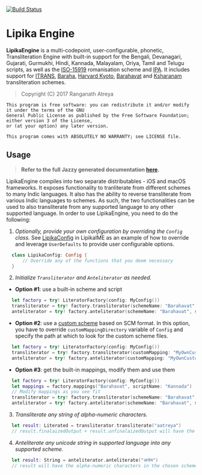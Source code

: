 [![Build Status](https://travis-ci.com/ratreya/lipika-engine.svg?branch=master)](https://travis-ci.com/ratreya/lipika-engine)

# Lipika Engine

__LipikaEngine__ is a multi-codepoint, user-configurable, phonetic, Transliteration Engine with built-in support for the Bengali, Devanagari, Gujarati, Gurmukhi, Hindi, Kannada, Malayalam, Oriya, Tamil and Telugu scripts, as well as the [ISO-15919](http://en.wikipedia.org/wiki/ISO_15919) romanisation scheme and [IPA](http://en.wikipedia.org/wiki/International_Phonetic_Alphabet). It includes support for [ITRANS](http://www.aczoom.com/itrans/#onlinedocs), [Baraha](http://www.baraha.com/help/Keyboards/phonetic_keyboard.htm), [Harvard Kyoto](http://en.wikipedia.org/wiki/Harvard-Kyoto), [Barahavat](http://daivajnanam.blogspot.com/p/barahavat.html) and [Ksharanam](http://blog.ambari.sh/2014/03/a-custom-keymap-for-indian-languages.html) transliteration schemes.

> Copyright (C) 2017 Ranganath Atreya

```
This program is free software: you can redistribute it and/or modify it under the terms of the GNU 
General Public License as published by the Free Software Foundation; either version 3 of the License, 
or (at your option) any later version.

This program comes with ABSOLUTELY NO WARRANTY; see LICENSE file.
```

## Usage ##
> **Refer to the full Jazzy generated documentation [here](https://ratreya.github.io/lipika-engine/index.html).**

LipikaEngine compiles into two separate distributables - iOS and macOS frameworks. It exposes functionality to tranliterate from different schemes to many Indic languages. It also has the ability to reverse transliterate from various Indic languages to schemes. As such, the two functionalities can be used to also transliterate from any supported language to any other supported language. In order to use LipikaEngine, you need to do the following:

1. *Optionally, provide your own configuration by overriding the `Config` class.* See [LipikaConfig](https://github.com/ratreya/lipika-ime/blob/master/Input%20Source/LipikaConfig.swift) in LipikaIME as an example of how to override and leverage `UserDefaults` to provide user configurable options.
```swift
  class LipikaConfig: Config {
      // Override any of the functions that you deem necessary
  }
```

2. *Initialize `Transliterator` and `Anteliterator` as needed.*
* **Option #1**: use a built-in scheme and script
```swift
  let factory = try! LiteratorFactory(config: MyConfig())
  transliterator = try! factory.transliterator(schemeName: "Barahavat", scriptName: "Kannada")
  anteliterator = try! factory.anteliterator(schemeName: "Barahavat", scriptName: "Kannada")
```
* **Option #2**: use a [custom scheme](https://github.com/ratreya/google-ime-scm) based on SCM format. In this option, you have to override `customMappingDirectory` variable of `Config` and specify the path at which to look for the custom scheme files.
```swift
  let factory = try! LiteratorFactory(config: MyConfig())
  transliterator = try! factory.transliterator(customMapping: "MyOwnCustomSCM")
  anteliterator = try! factory.anteliterator(customMapping: "MyOwnCustomSCM")
```
* **Option #3**: get the built-in mappings, modify them and use them
```swift
  let factory = try! LiteratorFactory(config: MyConfig())
  let mappings = factory.mappings("Barahavat", scriptName: "Kannada")
  // Modify mappings as you see fit
  transliterator = try! factory.transliterator(schemeName: "Barahavat", scriptName: "Kannada", mappings: mappings)
  anteliterator = try! factory.anteliterator(schemeName: "Barahavat", scriptName: "Kannada", mappings: mappings)
```

3. *Transliterate any string of alpha-numeric characters.*
```swift
  let result: Literated = transliterator.transliterate("aatreya")
  // result.finalaizedOutput + result.unfinalaizedOutput will have the transliterated string
```

4. *Anteliterate any unicode string in supported language into any supported scheme.*
```swift
  let result: String = anteliterator.anteliterate("आत्रेय")
  // result will have the alpha-numeric characters in the chosen scheme
```
